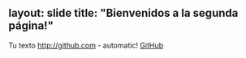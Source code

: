 layout: slide
title: "Bienvenidos a la segunda página!"
---
Tu texto
http://github.com - automatic!
[GitHub](http://github.com)

